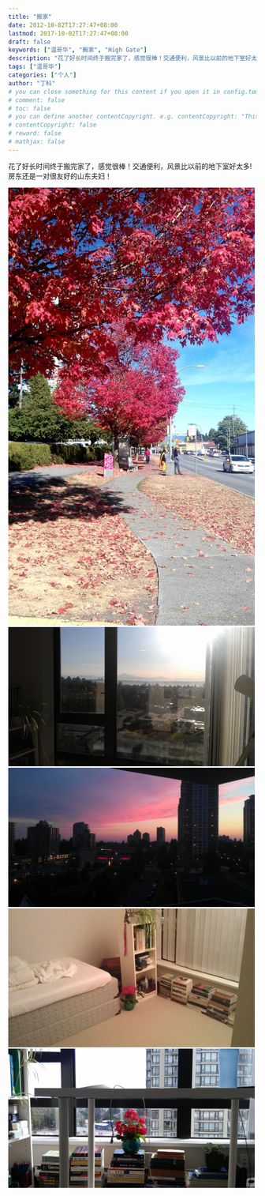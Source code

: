 ```yaml
---
title: "搬家"
date: 2012-10-02T17:27:47+08:00
lastmod: 2017-10-02T17:27:47+08:00
draft: false
keywords: ["温哥华", "搬家", "High Gate"]
description: "花了好长时间终于搬完家了，感觉很棒！交通便利，风景比以前的地下室好太多!"
tags: ["温哥华"]
categories: ["个人"]
author: "丁科"
# you can close something for this content if you open it in config.toml.
# comment: false
# toc: false
# you can define another contentCopyright. e.g. contentCopyright: "This is an another copyright."
# contentCopyright: false
# reward: false
# mathjax: false
---
```


花了好长时间终于搬完家了，感觉很棒！交通便利，风景比以前的地下室好太多! 房东还是一对很友好的山东夫妇！

<img src="/pics/2012_10_02_new_home.jpg" alt="high gate new home 01" style="width: 500px;"/>
<!--more-->

<img src="/pics/2012_10_02_new_home_02.jpg" alt="high gate new home 03" style="width: 500px;"/>

<img src="/pics/2012_10_02_new_home_03.jpg" alt="high gate new home 04" style="width: 500px;"/>

<img src="/pics/2012_10_02_new_home_04.jpg" alt="high gate new home 05" style="width: 500px;"/>

<img src="/pics/2012_10_02_new_home_05.jpg" alt="high gate new home 06" style="width: 500px;"/>
